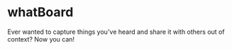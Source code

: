 # whatBoard

Ever wanted to capture things you've heard and share it with others out of context? Now you can!
